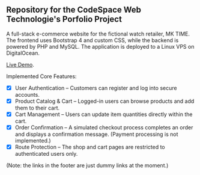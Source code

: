 ## Repository for the CodeSpace Web Technologie's Porfolio Project

A full-stack e-commerce website for the fictional watch retailer, MK TIME. The frontend uses Bootstrap 4 and custom CSS, while the backend is powered by PHP and MySQL. The application is deployed to a Linux VPS on DigitalOcean.

[Live Demo](https://mktime.paolopironi.tech/).

Implemented Core Features:

-   [x] User Authentication – Customers can register and log into secure accounts.
-   [x] Product Catalog & Cart – Logged-in users can browse products and add them to their cart.
-   [x] Cart Management – Users can update item quantities directly within the cart.
-   [x] Order Confirmation – A simulated checkout process completes an order and displays a confirmation message. (Payment processing is not implemented.)
-   [x] Route Protection – The shop and cart pages are restricted to authenticated users only.

(Note: the links in the footer are just dummy links at the moment.)
